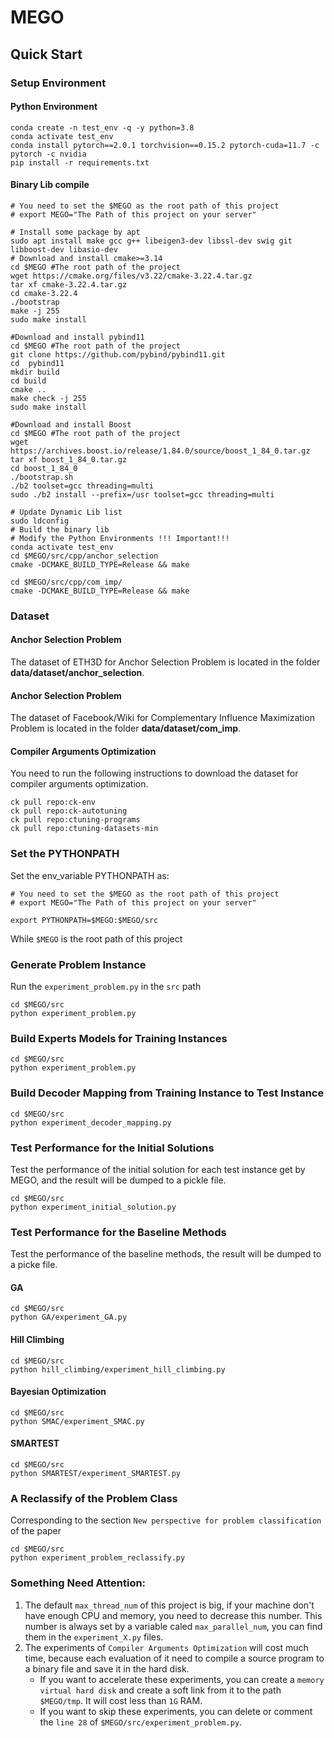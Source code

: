 
# MEGO

## Quick Start

### Setup Environment

#### Python Environment
```shell
conda create -n test_env -q -y python=3.8
conda activate test_env
conda install pytorch==2.0.1 torchvision==0.15.2 pytorch-cuda=11.7 -c pytorch -c nvidia
pip install -r requirements.txt
```

#### Binary Lib compile
```shell
# You need to set the $MEGO as the root path of this project
# export MEGO="The Path of this project on your server"

# Install some package by apt
sudo apt install make gcc g++ libeigen3-dev libssl-dev swig git libboost-dev libasio-dev
# Download and install cmake>=3.14
cd $MEGO #The root path of the project
wget https://cmake.org/files/v3.22/cmake-3.22.4.tar.gz
tar xf cmake-3.22.4.tar.gz
cd cmake-3.22.4
./bootstrap
make -j 255
sudo make install 

#Download and install pybind11
cd $MEGO #The root path of the project
git clone https://github.com/pybind/pybind11.git
cd  pybind11
mkdir build
cd build
cmake ..
make check -j 255
sudo make install

#Download and install Boost
cd $MEGO #The root path of the project
wget https://archives.boost.io/release/1.84.0/source/boost_1_84_0.tar.gz
tar xf boost_1_84_0.tar.gz
cd boost_1_84_0
./bootstrap.sh
./b2 toolset=gcc threading=multi
sudo ./b2 install --prefix=/usr toolset=gcc threading=multi

# Update Dynamic Lib list 
sudo ldconfig
# Build the binary lib
# Modify the Python Environments !!! Important!!!
conda activate test_env
cd $MEGO/src/cpp/anchor_selection
cmake -DCMAKE_BUILD_TYPE=Release && make

cd $MEGO/src/cpp/com_imp/
cmake -DCMAKE_BUILD_TYPE=Release && make
```


### Dataset
#### Anchor Selection Problem
The dataset of ETH3D for Anchor Selection Problem is located in the folder **data/dataset/anchor_selection**.

#### Anchor Selection Problem
The dataset of Facebook/Wiki for Complementary Influence Maximization Problem is located in the folder **data/dataset/com_imp**.

#### Compiler Arguments Optimization 
You need to run the following instructions to download the dataset for compiler arguments optimization.
```shell
ck pull repo:ck-env
ck pull repo:ck-autotuning
ck pull repo:ctuning-programs
ck pull repo:ctuning-datasets-min
```

### Set the PYTHONPATH
Set the env_variable PYTHONPATH as: 
```shell
# You need to set the $MEGO as the root path of this project
# export MEGO="The Path of this project on your server"

export PYTHONPATH=$MEGO:$MEGO/src
```
While `$MEGO` is the root path of this project

### Generate Problem Instance
Run the `experiment_problem.py` in the `src` path
```shell
cd $MEGO/src
python experiment_problem.py
```

### Build Experts Models for Training Instances

```shell
cd $MEGO/src
python experiment_problem.py
```

### Build Decoder Mapping from Training Instance to Test Instance
```shell
cd $MEGO/src
python experiment_decoder_mapping.py
```

### Test Performance for the Initial Solutions
Test the performance of the initial solution for each test instance get by 
MEGO, and the result will be dumped to a pickle file.
```shell
cd $MEGO/src
python experiment_initial_solution.py
```

### Test Performance for the Baseline Methods
Test the performance of the baseline methods, the result will be
dumped to a picke file.

#### GA
```shell
cd $MEGO/src
python GA/experiment_GA.py
```

#### Hill Climbing
```shell
cd $MEGO/src
python hill_climbing/experiment_hill_climbing.py
```

#### Bayesian Optimization
```shell
cd $MEGO/src
python SMAC/experiment_SMAC.py
```

#### SMARTEST
```shell
cd $MEGO/src
python SMARTEST/experiment_SMARTEST.py
```

### A Reclassify of the Problem Class
Corresponding to the section `New perspective for problem classification` of the paper
```shell
cd $MEGO/src
python experiment_problem_reclassify.py
```


### Something Need Attention:
1. The default `max_thread_num` of this project is big, if your machine don't have enough CPU and memory, you need to decrease this number. This number is always set by a variable caled `max_parallel_num`, you can find them in the `experiment_X.py` files.
2. The experiments of `Compiler Arguments Optimization` will cost much time, because each evaluation of it need to compile a source program to a binary file and save it in the hard disk.
   - If you want to accelerate these experiments, you can create a `memory virtual hard disk` and create a soft link from it to the path `$MEGO/tmp`. It will cost less than `1G` RAM.
   - If you want to skip these experiments, you can delete or comment the `line 28` of `$MEGO/src/experiment_problem.py`.